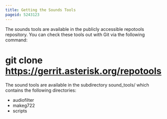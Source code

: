 ```yaml
---
title: Getting the Sounds Tools
pageid: 5243123
---
```


The sounds tools are available in the publicly accessible repotools repository. You can check these tools out with Git via the following command:

# git clone https://gerrit.asterisk.org/repotools
The sound tools are available in the subdirectory sound\_tools/ which contains the following directories:

* audiofilter
* makeg722
* scripts

